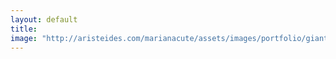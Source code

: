 ```yaml
---
layout: default
title: 
image: "http://aristeides.com/marianacute/assets/images/portfolio/giant-sun-lotions-spf50.jpg"
--- 
```

